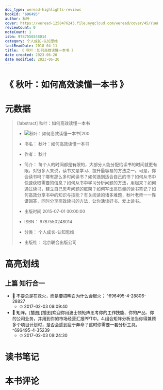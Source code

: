 ```yaml
---
doc_type: weread-highlights-reviews
bookId: "696495"
author: 秋叶
cover: https://weread-1258476243.file.myqcloud.com/weread/cover/45/YueWen_696495/t7_YueWen_696495.jpg
reviewCount: 0
noteCount: 1
isbn: 9787550248014
category: 个人成长-认知思维
lastReadDate: 2018-04-11
title: 《 秋叶：如何高效读懂一本书 》
date created: 2023-06-20
date modified: 2023-06-20
---
```


# 《 秋叶：如何高效读懂一本书 》

# 元数据

> [!abstract] 秋叶：如何高效读懂一本书
> - ![ 秋叶：如何高效读懂一本书|200](https://weread-1258476243.file.myqcloud.com/weread/cover/45/YueWen_696495/t7_YueWen_696495.jpg)
> - 书名： 秋叶：如何高效读懂一本书
> - 作者： 秋叶
> - 简介： 每个人的时间都是有限的，大部分人能分配给读书的时间就更有限。对很多人来说，读书又是学习、提升最容易的方法之一。可是，你会读书吗？哪有那么多时间读书？如何选到适合自己的书？如何从书中快速获取需要的信息？如何从书中学习分析问题的方法，用起来？如何通过读书，建立自己思考问题的框架？如何写出高质量的读书笔记？如何高效分享书中的知识与技能？有关阅读的诸多难题，秋叶老师一一靠谱回答，同时分享高效读书的方法，让你活读好书、爱上读书。
>
> - 出版时间 2015-07-01 00:00:00
> - ISBN： 9787550248014
> - 分类： 个人成长-认知思维
> - 出版社： 北京联合出版公司

# 高亮划线

## 上篇 知行合一

- 📌 不要总是在救火，而是要搞明白为什么会起火； ^696495-4-28806-28827
    - ⏱ 2017-02-03 09:09:40
- 📌 矩阵。[插图][插图]欢迎你用波士顿矩阵思考你的工作技能、你的产品、你的公司业务，并用到你的市场经营汇报PPT中。4.组合矩阵分析法当你得兼顾多个项目计划时，是否会感到疲于奔命？这时你需要一套分析工具。 ^696495-4-35239
    - ⏱ 2017-02-03 09:24:30

# 读书笔记

# 本书评论
